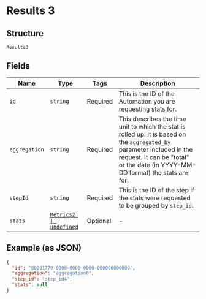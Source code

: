 
# Results 3

## Structure

`Results3`

## Fields

| Name | Type | Tags | Description |
|  --- | --- | --- | --- |
| `id` | `string` | Required | This is the ID of the Automation you are requesting stats for. |
| `aggregation` | `string` | Required | This describes the time unit to which the stat is rolled up. It is based on the `aggregated_by` parameter included in the request. It can be "total" or the date (in YYYY-MM-DD format) the stats are for. |
| `stepId` | `string` | Required | This is the ID of the step if the stats were requested to be grouped by `step_id`. |
| `stats` | [`Metrics2 \| undefined`](../../doc/models/metrics-2.md) | Optional | - |

## Example (as JSON)

```json
{
  "id": "00001770-0000-0000-0000-000000000000",
  "aggregation": "aggregation0",
  "step_id": "step_id4",
  "stats": null
}
```

